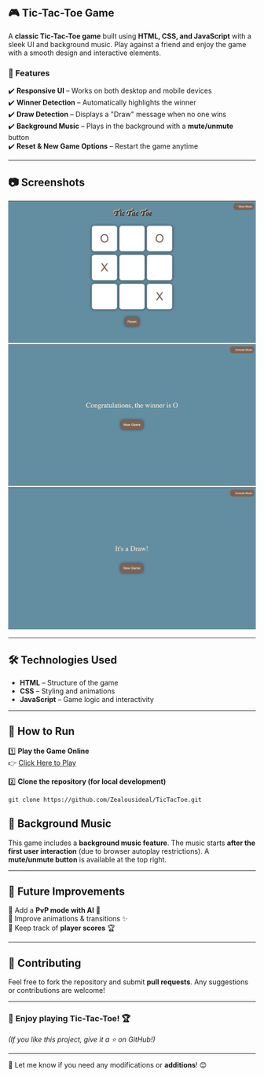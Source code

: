 

## 🎮 Tic-Tac-Toe Game  

A **classic Tic-Tac-Toe game** built using **HTML, CSS, and JavaScript** with a sleek UI and background music. Play against a friend and enjoy the game with a smooth design and interactive elements.  

### 🌟 Features  
✔️ **Responsive UI** – Works on both desktop and mobile devices  
✔️ **Winner Detection** – Automatically highlights the winner  
✔️ **Draw Detection** – Displays a "Draw" message when no one wins  
✔️ **Background Music** – Plays in the background with a **mute/unmute** button  
✔️ **Reset & New Game Options** – Restart the game anytime  

---

## 📷 Screenshots  
![alt text](./Assets/TicTacToeStartPage.png)
![alt text](./Assets/Winner.png)
![alt text](./Assets/Draw.png)

---

## 🛠️ Technologies Used  
- **HTML** – Structure of the game  
- **CSS** – Styling and animations  
- **JavaScript** – Game logic and interactivity  

---

## 🚀 How to Run 

1️⃣ **Play the Game Online**  
👉 [Click Here to Play](https://zealousideal.github.io/TicTacToe/)  

2️⃣ **Clone the repository (for local development)**  
```
git clone https://github.com/Zealousideal/TicTacToe.git
```

## 🎵 Background Music  
This game includes a **background music feature**. The music starts **after the first user interaction** (due to browser autoplay restrictions). A **mute/unmute button** is available at the top right.  

---

## 🔧 Future Improvements  
🔹 Add a **PvP mode with AI** 🤖  
🔹 Improve animations & transitions ✨  
🔹 Keep track of **player scores** 🏆  

---

## 🤝 Contributing  
Feel free to fork the repository and submit **pull requests**. Any suggestions or contributions are welcome!  

---

### 🚀 **Enjoy playing Tic-Tac-Toe!** 🏆  
*(If you like this project, give it a ⭐ on GitHub!)*  

---

🔹 Let me know if you need any modifications or **additions**! 😊